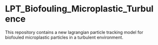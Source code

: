 # LPT_Biofouling_Microplastic_Turbulence
This repository contains a new lagrangian particle tracking model for biofouled microplastic particles in a turbulent environment.
